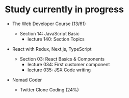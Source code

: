 # Study currently in progress

  - The Web Developer Course (13/61)
    - Section 14: JavaScript Basic
      - lecture 140: Section Topics 

  - React with Redux, Next.js, TypeScript
    - Section 03: React Basics & Components
      - lecture 034: First customer component
      - lecture 035: JSX Code writing

  - Nomad Coder
    - Twitter Clone Coding (24%)
